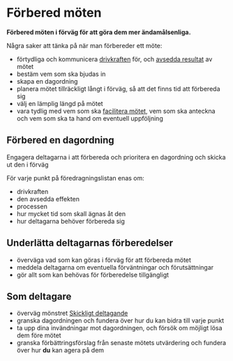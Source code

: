 # Förbered möten

<summary>
<strong>Förbered möten i förväg för att göra dem mer ändamålsenliga.</strong>
</summary>

Några saker att tänka på när man förbereder ett möte:

- förtydliga och kommunicera [drivkraften](glossary:driver) för, och [avsedda resultat](glossary:intended-outcome) av mötet
- bestäm vem som ska bjudas in
- skapa en dagordning
- planera mötet tillräckligt långt i förväg, så att det finns tid att förbereda sig
- välj en lämplig längd på mötet
- vara tydlig med vem som ska [facilitera mötet](section:facilitate-meetings), vem som ska anteckna och vem som ska ta hand om eventuell uppföljning

## Förbered en dagordning

Engagera deltagarna i att förbereda och prioritera en dagordning och skicka ut den i förväg

För varje punkt på föredragningslistan enas om:

- drivkraften
- den avsedda effekten
- processen
- hur mycket tid som skall ägnas åt den
- hur deltagarna behöver förbereda sig

## Underlätta deltagarnas förberedelser

- överväga vad som kan göras i förväg för att förbereda mötet
- meddela deltagarna om eventuella förväntningar och förutsättningar
- gör allt som kan behövas för förberedelse tillgängligt

## Som deltagare

- överväg mönstret [Skickligt deltagande](section:artful-participation)
- granska dagordningen och fundera över hur du kan bidra till varje punkt
- ta upp dina invändningar mot dagordningen, och försök om möjligt lösa dem före mötet
- granska förbättringsförslag från senaste mötets utvärdering och fundera över hur **du** kan agera på dem